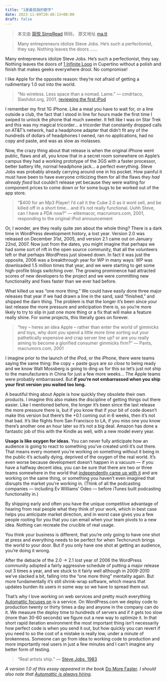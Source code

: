 ```yaml
---
title: "1是最孤独的数字"
date: 2023-11-09T20:48:13+08:00
draft: false
---
```


> 本文由 [简悦 SimpRead](http://ksria.com/simpread/) 转码， 原文地址 [ma.tt](https://ma.tt/2010/11/one-point-oh/)

> Many entrepreneurs idolize Steve Jobs. He’s such a perfectionist, they say. Nothing leaves the doors ......

Many entrepreneurs idolize Steve Jobs. He’s such a perfectionist, they say. Nothing leaves the doors of [1 Infinite Loop](http://en.wikipedia.org/wiki/Infinite_Loop_(street)) in Cupertino without a polish and finish that makes geeks everywhere drool. No compromise!

I like Apple for the opposite reason: they’re not afraid of getting a rudimentary 1.0 out into the world.

> “No wireless. Less space than a nomad. Lame.” — cmdrtaco, Slashdot.org, 2001, [reviewing the first iPod](http://apple.slashdot.org/article.pl?sid=01/10/23/1816257)

I remember my first 1G iPhone. Like a meal you have to wait for, or a line outside a club, the fact that I stood in line for hours made the first time I swiped to unlock the phone that much sweeter. It felt like I was on Star Trek and this was my magical tricorder… a tricorder that constantly dropped calls on AT&T’s network, had a headphone adapter that didn’t fit any of the hundreds of dollars of headphones I owned, ran no applications, had no copy and paste, and was as slow as molasses.

Now, the crazy thing about that release is when the original iPhone went public, flaws and all, you know that in a secret room somewhere on Apple’s campus they had a working prototype of the 3GS with a faster processor, better battery life, normal headphone jack… a perfect everything. Steve Jobs was probably already carrying around one in his pocket. How painful it must have been to have everyone criticizing them for all the flaws _they had already fixed_ but couldn’t release yet because they were waiting for component prices to come down or for some bugs to be worked out of the app store.

> “$400 for an Mp3 Player! I’d call it the Cube 2.0 as it wont sell, and be killed off in a short time… and it’s not really functional. Uuhh Steve, can I have a PDA now?” — elitemacor, macrumors.com, 2001, responding to the original iPod announcement

Or, I wonder, are they really quite zen about the whole thing? There is a dark time in WordPress development history, a lost year. Version 2.0 was released on December 31st, 2005, and version 2.1 came out on January 22nd, 2007. Now just from the dates, you might imagine that perhaps we had some sort of rift in the open source community, that all the volunteers left or that perhaps WordPress just slowed down. In fact it was just the opposite, 2006 was a breakthrough year for WP in many ways: WP was downloaded 1.5 million times that year, and we were starting to get some high-profile blogs switching over. The growing prominence had attracted scores of new developers to the project and we were committing new functionality and fixes faster than we ever had before.

What killed us was “one more thing.” We could have easily done three major releases that year if we had drawn a line in the sand, said “finished,” and shipped the darn thing. The problem is that the longer it’s been since your last release the more pressure and anticipation there is, so you’re more likely to try to slip in just one more thing or a fix that will make a feature really shine. For some projects, this literally goes on forever.

> “hey – heres an idea Apple – rather than enter the world of gimmicks and toys, why dont you spend a little more time sorting out your pathetically expensive and crap server line up? or are you really aiming to become a glorified consumer gimmicks firm?” — Pants, macrumors.com, 2001

I imagine prior to the launch of the iPod, or the iPhone, there were teams saying the same thing: the copy + paste guys are *so close* to being ready and we know Walt Mossberg is going to ding us for this so let’s just not ship to the manufacturers in China for just a few more weeks… The Apple teams were probably embarrassed. But **if you’re not embarrassed when you ship your first version you waited too long.**

A beautiful thing about Apple is how quickly they obsolete their own products. I imagine this also makes the discipline of getting things out there easier. Like I mentioned before, the longer it’s been since the last release the more pressure there is, but if you know that if your bit of code doesn’t make this version but there’s the +0.1 coming out in 6 weeks, then it’s not that bad. It’s like flights from San Francisco to LA, if you miss one you know there’s another one an hour later so it’s not a big deal. Amazon has done a fantastic job of this with the Kindle as well, with a new model every year.

**Usage is like oxygen for ideas.** You can never fully anticipate how an audience is going to react to something you’ve created until it’s out there. That means every moment you’re working on something without it being in the public it’s actually dying, deprived of the oxygen of the real world. It’s even worse because development doesn’t happen in a vacuum — if you have a halfway decent idea, you can be sure that there are two or three teams somewhere in the world that [independently came up with it](http://www.edge.org/3rd_culture/kauffman03/kauffman_index.html) and are working on the same thing, or something you haven’t even imagined that disrupts the market you’re working in. (Think of all the podcasting companies — including Ev Williams’ Odeo — before iTunes built podcasting functionality in.)

By shipping early and often you have the unique competitive advantage of hearing from real people what they think of your work, which in best case helps you anticipate market direction, and in worst case gives you a few people rooting for you that you can email when your team pivots to a new idea. Nothing can recreate the crucible of real usage.

You think your business is different, that you’re only going to have one shot at press and everything needs to be perfect for when Techcrunch brings the world to your door. But if you only have one shot at getting an audience, you’re doing it wrong.

After the debacle of the 2.0 -> 2.1 lost year of 2006 the WordPress community adopted a fairly aggressive schedule of putting a major release out 3 times a year, and we stuck to it fairly well although in 2009-2010 we’ve slacked a bit, falling into the “one more thing” mentality again. But more fundamentally it’s still shrink-wrap software, which means that updates burden its users in some way so we have to spread them out.

That’s why I love working on web services and pretty much everything [Automattic focuses on](http://automattic.com/) is a service. On WordPress.com we deploy code to production twenty or thirty times a day and anyone in the company can do it. We measure the deploy time to hundreds of servers and if it gets too slow (more than 30-60 seconds) we figure out a new way to optimize it. In that short rapid iteration environment the most important thing isn’t necessarily how perfect code is when you send it out, but how quickly you can revert if you need to so the cost of a mistake is really low, under a minute of brokenness. Someone can go from idea to working code to production and more importantly real users in just a few minutes and I can’t imagine any better form of testing.

> “Real artists ship.” — [Steve Jobs, 1983](http://www.folklore.org/StoryView.py?story=Real_Artists_Ship.txt)

_A version 1.0 of this essay appeared in the book_ [Do More Faster](http://www.amazon.com/dp/0470929839?tag=photomatt08-20)_. I should also note that [Automattic is always hiring](http://automattic.com/jobs/)._
